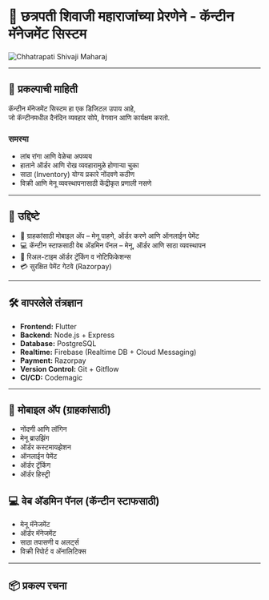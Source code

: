# 🙏 छत्रपती शिवाजी महाराजांच्या प्रेरणेने - कॅन्टीन मॅनेजमेंट सिस्टम

![Chhatrapati Shivaji Maharaj]()

---

## 📖 प्रकल्पाची माहिती

कॅन्टीन मॅनेजमेंट सिस्टम हा एक डिजिटल उपाय आहे,  
जो कॅन्टीनमधील दैनंदिन व्यवहार सोपे, वेगवान आणि कार्यक्षम करतो.  

### समस्या
- लांब रांगा आणि वेळेचा अपव्यय  
- हाताने ऑर्डर आणि रोख व्यवहारामुळे होणाऱ्या चुका  
- साठा (Inventory) योग्य प्रकारे नोंदवणे कठीण  
- विक्री आणि मेनू व्यवस्थापनासाठी केंद्रीकृत प्रणाली नसणे  

---

## 🎯 उद्दिष्टे

- 📱 ग्राहकांसाठी मोबाइल अ‍ॅप – मेनू पाहणे, ऑर्डर करणे आणि ऑनलाईन पेमेंट  
- 💻 कॅन्टीन स्टाफसाठी वेब अ‍ॅडमिन पॅनल – मेनू, ऑर्डर आणि साठा व्यवस्थापन  
- 🔔 रिअल-टाइम ऑर्डर ट्रॅकिंग व नोटिफिकेशन्स  
- 💳 सुरक्षित पेमेंट गेटवे (Razorpay)  

---

## 🛠️ वापरलेले तंत्रज्ञान

- **Frontend:** Flutter  
- **Backend:** Node.js + Express  
- **Database:** PostgreSQL  
- **Realtime:** Firebase (Realtime DB + Cloud Messaging)  
- **Payment:** Razorpay  
- **Version Control:** Git + Gitflow  
- **CI/CD:** Codemagic  

---

## 📱 मोबाइल अ‍ॅप (ग्राहकांसाठी)
- नोंदणी आणि लॉगिन  
- मेनू ब्राउझिंग  
- ऑर्डर कस्टमायझेशन  
- ऑनलाईन पेमेंट  
- ऑर्डर ट्रॅकिंग  
- ऑर्डर हिस्ट्री  

## 💻 वेब अ‍ॅडमिन पॅनल (कॅन्टीन स्टाफसाठी)
- मेनू मॅनेजमेंट  
- ऑर्डर मॅनेजमेंट  
- साठा तपासणी व अलर्ट्स  
- विक्री रिपोर्ट व अ‍ॅनालिटिक्स  

---

## 📦 प्रकल्प रचना

